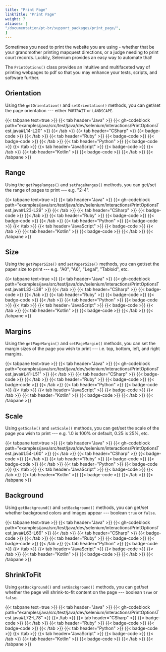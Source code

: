 ```yaml
---
title: "Print Page"
linkTitle: "Print Page"
weight: 7
aliases: [
"/documentation/pt-br/support_packages/print_page/",
]
---
```


Sometimes you need to print the website you are using - whether that be your 
grandmother printing mapquest directions, or a judge needing to print court
records. Luckily, Selenium provides an easy way to automate that!

The `PrintOptions()` class provides an intuitive and multifaceted way of printing
webpages to pdf so that you may enhance your tests, scripts, and software further.

## Orientation
Using the `getOrientation()` and `setOrientation()` methods, you can get/set the page orientation --- either `PORTRAIT` or `LANDSCAPE`.

{{< tabpane text=true >}}
{{< tab header="Java" >}}
{{< gh-codeblock path="examples/java/src/test/java/dev/selenium/interactions/PrintOptionsTest.java#L14-L20" >}}
{{< /tab >}}
{{< tab header="CSharp" >}}
{{< badge-code >}}
{{< /tab >}}
{{< tab header="Ruby" >}}
{{< badge-code >}}
{{< badge-code >}}
{{< /tab >}}
{{< tab header="Python" >}}
{{< badge-code >}}
{{< /tab >}}
{{< tab header="JavaScript" >}}
{{< badge-code >}}
{{< /tab >}}
{{< tab header="Kotlin" >}}
{{< badge-code >}}
{{< /tab >}}
{{< /tabpane >}}

## Range
Using the `getPageRanges()` and `setPageRanges()` methods, you can get/set the range of pages to print --- e.g. "2-4".

{{< tabpane text=true >}}
{{< tab header="Java" >}}
{{< gh-codeblock path="examples/java/src/test/java/dev/selenium/interactions/PrintOptionsTest.java#L23-L29" >}}
{{< /tab >}}
{{< tab header="CSharp" >}}
{{< badge-code >}}
{{< /tab >}}
{{< tab header="Ruby" >}}
{{< badge-code >}}
{{< badge-code >}}
{{< /tab >}}
{{< tab header="Python" >}}
{{< badge-code >}}
{{< /tab >}}
{{< tab header="JavaScript" >}}
{{< badge-code >}}
{{< /tab >}}
{{< tab header="Kotlin" >}}
{{< badge-code >}}
{{< /tab >}}
{{< /tabpane >}}

## Size
Using the `getPaperSize()` and `setPaperSize()` methods, you can get/set the paper size to print --- e.g. "A0", "A6", "Legal", "Tabloid", etc.

{{< tabpane text=true >}}
{{< tab header="Java" >}}
{{< gh-codeblock path="examples/java/src/test/java/dev/selenium/interactions/PrintOptionsTest.java#L32-L38" >}}
{{< /tab >}}
{{< tab header="CSharp" >}}
{{< badge-code >}}
{{< /tab >}}
{{< tab header="Ruby" >}}
{{< badge-code >}}
{{< badge-code >}}
{{< /tab >}}
{{< tab header="Python" >}}
{{< badge-code >}}
{{< /tab >}}
{{< tab header="JavaScript" >}}
{{< badge-code >}}
{{< /tab >}}
{{< tab header="Kotlin" >}}
{{< badge-code >}}
{{< /tab >}}
{{< /tabpane >}}

## Margins
Using the `getPageMargin()` and `setPageMargin()` methods, you can set the margin sizes of the page you wish to print --- i.e. top, bottom, left, and right margins.

{{< tabpane text=true >}}
{{< tab header="Java" >}}
{{< gh-codeblock path="examples/java/src/test/java/dev/selenium/interactions/PrintOptionsTest.java#L41-L51" >}}
{{< /tab >}}
{{< tab header="CSharp" >}}
{{< badge-code >}}
{{< /tab >}}
{{< tab header="Ruby" >}}
{{< badge-code >}}
{{< badge-code >}}
{{< /tab >}}
{{< tab header="Python" >}}
{{< badge-code >}}
{{< /tab >}}
{{< tab header="JavaScript" >}}
{{< badge-code >}}
{{< /tab >}}
{{< tab header="Kotlin" >}}
{{< badge-code >}}
{{< /tab >}}
{{< /tabpane >}}

## Scale
Using `getScale()` and `setScale()` methods, you can get/set the scale of the page you wish to print --- e.g. 1.0 is 100% or default, 0.25 is 25%, etc.

{{< tabpane text=true >}}
{{< tab header="Java" >}}
{{< gh-codeblock path="examples/java/src/test/java/dev/selenium/interactions/PrintOptionsTest.java#L54-L60" >}}
{{< /tab >}}
{{< tab header="CSharp" >}}
{{< badge-code >}}
{{< /tab >}}
{{< tab header="Ruby" >}}
{{< badge-code >}}
{{< badge-code >}}
{{< /tab >}}
{{< tab header="Python" >}}
{{< badge-code >}}
{{< /tab >}}
{{< tab header="JavaScript" >}}
{{< badge-code >}}
{{< /tab >}}
{{< tab header="Kotlin" >}}
{{< badge-code >}}
{{< /tab >}}
{{< /tabpane >}}

## Background
Using `getBackground()` and `setBackground()` methods, you can get/set whether background colors and images appear --- boolean `true` or `false`.

{{< tabpane text=true >}}
{{< tab header="Java" >}}
{{< gh-codeblock path="examples/java/src/test/java/dev/selenium/interactions/PrintOptionsTest.java#L63-L69" >}}
{{< /tab >}}
{{< tab header="CSharp" >}}
{{< badge-code >}}
{{< /tab >}}
{{< tab header="Ruby" >}}
{{< badge-code >}}
{{< badge-code >}}
{{< /tab >}}
{{< tab header="Python" >}}
{{< badge-code >}}
{{< /tab >}}
{{< tab header="JavaScript" >}}
{{< badge-code >}}
{{< /tab >}}
{{< tab header="Kotlin" >}}
{{< badge-code >}}
{{< /tab >}}
{{< /tabpane >}}

## ShrinkToFit
Using `getBackground()` and `setBackground()` methods, you can get/set whether the page will shrink-to-fit content on the page --- boolean `true` or `false`.

{{< tabpane text=true >}}
{{< tab header="Java" >}}
{{< gh-codeblock path="examples/java/src/test/java/dev/selenium/interactions/PrintOptionsTest.java#L72-L78" >}}
{{< /tab >}}
{{< tab header="CSharp" >}}
{{< badge-code >}}
{{< /tab >}}
{{< tab header="Ruby" >}}
{{< badge-code >}}
{{< badge-code >}}
{{< /tab >}}
{{< tab header="Python" >}}
{{< badge-code >}}
{{< /tab >}}
{{< tab header="JavaScript" >}}
{{< badge-code >}}
{{< /tab >}}
{{< tab header="Kotlin" >}}
{{< badge-code >}}
{{< /tab >}}
{{< /tabpane >}}